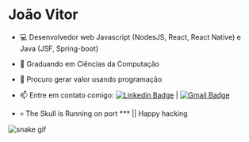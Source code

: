 
# João Vitor 
- 💻 Desenvolvedor web Javascript (NodesJS, React, React Native) e Java (JSF, Spring-boot) 
- 🌱 Graduando em Ciências da Computação
- 👯 Procuro gerar valor usando programação
- 📫 Entre em contato comigo: [![Linkedin Badge](https://img.shields.io/badge/-JoãoVitor-blue?style=flat-square&logo=Linkedin&logoColor=white&link=https://www.linkedin.com/in/jo%C3%A3o-vitor-faria-7604b617b/)](https://www.linkedin.com/in/jo%C3%A3o-vitor-faria-7604b617b/)
| [![Gmail Badge](https://img.shields.io/badge/-jvfaria015@gmail.com-c14438?style=flat-square&logo=Gmail&logoColor=white&link=mailto:jvfaria015@gmail.com)](mailto:jvfaria015@gmail.com)


- 💀 The Skull is Running on port *** || Happy hacking


![snake gif](https://github.com/jvfaria/jvfaria/blob/output/github-contribution-grid-snake.gif)


